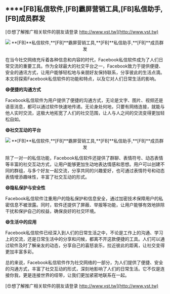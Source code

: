 ## ****[FB]**私信软件,**[FB]**霸屏营销工具,**[FB]**私信助手,**[FB]**成员群发**

[😍想了解推广相关软件的朋友请登录 http://www.vst.tw](http://www.vst.tw)

 <center><img src="https://vst.tw/MP4/tuiguang/png/0.png" alt="**[FB]**私信软件,**[FB]**霸屏营销工具,**[FB]**私信助手,**[FB]**成员群发"></center>

在当今社交网络充斥着各种信息和内容的时代，Facebook私信软件成为了人们日常交流的重要工具。作为全球最大的社交平台之一，Facebook致力于提供便捷、安全的通讯方式，让用户能够轻松地与亲朋好友保持联系，分享彼此的生活点滴。本文将探索Facebook私信软件的功能和特点，以及它对人们日常生活的影响。

**😄便捷的沟通方式**

Facebook私信软件为用户提供了便捷的沟通方式，无论是文字、图片、视频还是语音消息，都可以通过软件快速地传递。无论身处何地，只要有网络连接，就能与他人实时交流，这极大地拓宽了人们的社交范围，让人与人之间的交流变得更加轻松自如。

**😄社交互动的平台**

 <center><img src="https://vst.tw/MP4/tuiguang/png/8.png" alt="**[FB]**私信软件,**[FB]**霸屏营销工具,**[FB]**私信助手,**[FB]**成员群发"></center>

除了一对一的私信功能，Facebook私信软件还提供了群聊、表情符号、动态表情等丰富的社交互动方式，让用户能够更加生动地表达情感和思想。用户可以创建不同的群组，与多个好友一起交流，分享共同的兴趣爱好，也可通过表情符号和动态表情增添趣味性，丰富了社交互动的形式。

**😄隐私保护与安全性**

Facebook私信软件注重用户的隐私保护和信息安全，通过加密技术保障用户的私密信息不被泄露。同时，软件还提供了屏蔽、举报等功能，让用户能够有效地排除干扰和保护自己的权益，确保良好的社交环境。

**😄生活中的应用**

Facebook私信软件已经深入到人们的日常生活之中，不论是工作上的沟通、学习上的交流，还是日常生活中的分享和问候，都离不开这款便捷的工具。人们可以通过软件及时了解亲友的动态，分享自己的喜怒哀乐，拉近彼此的距离，让社交变得更加丰富多彩。

总的来说，Facebook私信软件作为社交网络的一部分，为人们提供了便捷、安全的沟通方式，丰富了社交互动的形式，深刻地影响了人们的日常生活。它不仅是连接你我，更是连接世界的纽带，让我们更加紧密地联系在一起。

[😍想了解推广相关软件的朋友请登录 http://www.vst.tw](http://www.vst.tw)



